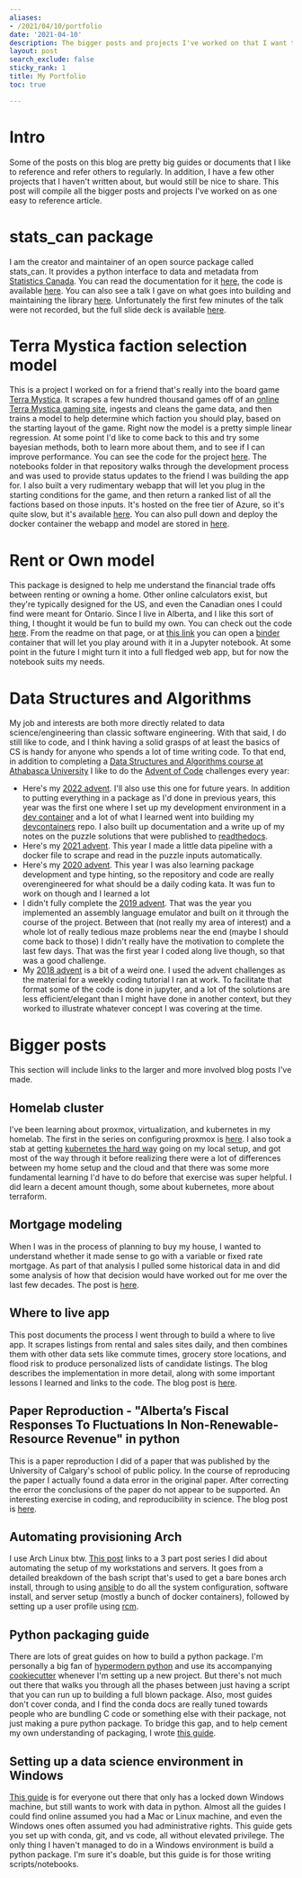 ```yaml
---
aliases:
- /2021/04/10/portfolio
date: '2021-04-10'
description: The bigger posts and projects I've worked on that I want to share.
layout: post
search_exclude: false
sticky_rank: 1
title: My Portfolio
toc: true

---
```


# Intro

Some of the posts on this blog are pretty big guides or documents that I like to
reference and refer others to regularly. In addition, I have a few other projects that I
haven't written about, but would still be nice to share. This post will compile all the
bigger posts and projects I've worked on as one easy to reference article.

# stats_can package

I am the creator and maintainer of an open source package called stats_can. It provides
a python interface to data and metadata from
[Statistics Canada](https://www.statcan.gc.ca/eng/start). You can read the documentation
for it [here](https://stats-can.readthedocs.io/en/latest/), the code is available
[here](https://github.com/ianepreston/stats_can). You can also see a talk I gave on what
goes into building and maintaining the library
[here](https://www.youtube.com/watch?v=SJzg7HnISxw). Unfortunately the first few minutes
of the talk were not recorded, but the full slide deck is available
[here](https://docs.google.com/presentation/d/1ijCHBcqwYRbm3ZuHEJajwq5q89HPCu25UzUV2m-dx7Q/edit?usp=drivesdk).

# Terra Mystica faction selection model

This is a project I worked on for a friend that's really into the board game
[Terra Mystica](https://boardgamegeek.com/boardgame/120677/terra-mystica). It scrapes a
few hundred thousand games off of an
[online Terra Mystica gaming site](https://terra.snellman.net/), ingests and cleans the
game data, and then trains a model to help determine which faction you should play,
based on the starting layout of the game. Right now the model is a pretty simple linear
regression. At some point I'd like to come back to this and try some bayesian methods,
both to learn more about them, and to see if I can improve performance. You can see the
code for the project [here](https://github.com/ianepreston/terra-mystica-models). The
notebooks folder in that repository walks through the development process and was used
to provide status updates to the friend I was building the app for. I also built a very
rudimentary webapp that will let you plug in the starting conditions for the game, and
then return a ranked list of all the factions based on those inputs. It's hosted on the
free tier of Azure, so it's quite slow, but it's available
[here](https://tmmodel.azurewebsites.net/). You can also pull down and deploy the docker
container the webapp and model are stored in
[here](https://hub.docker.com/repository/docker/ianepreston/terra_mystica).

# Rent or Own model

This package is designed to help me understand the financial trade offs between renting
or owning a home. Other online calculators exist, but they're typically designed for the
US, and even the Canadian ones I could find were meant for Ontario. Since I live in
Alberta, and I like this sort of thing, I thought it would be fun to build my own. You
can check out the code [here](https://github.com/ianepreston/rentorown). From the readme
on that page, or at
[this link](https://mybinder.org/v2/gh/ianepreston/rentorown/HEAD?urlpath=lab/tree/index.ipynb)
you can open a [binder](https://mybinder.org/) container that will let you play around
with it in a Jupyter notebook. At some point in the future I might turn it into a full
fledged web app, but for now the notebook suits my needs.

# Data Structures and Algorithms

My job and interests are both more directly related to data science/engineering than
classic software engineering. With that said, I do still like to code, and I think
having a solid grasps of at least the basics of CS is handy for anyone who spends a lot
of time writing code. To that end, in addition to completing a
[Data Structures and Algorithms course at Athabasca University](https://www.athabascau.ca/syllabi/comp/comp272.php)
I like to do the [Advent of Code](https://adventofcode.com/) challenges every year:

-   Here's my [2022 advent](https://github.com/ianepreston/scratch/tree/main/advent-of-code).
    I'll also use this one for future years. In addition to putting everything in a package
    as I'd done in previous years, this year was the first one where I set up my development
    environment in a [dev container](https://containers.dev/) and a lot of what I learned
    went into building my [devcontainers](https://github.com/ianepreston/devcontainers) repo.
    I also built up documentation and a write up of my notes on the puzzle solutions that
    were published to [readthedocs](https://ians-advent-of-code.readthedocs.io/en/latest/index.html).
-   Here's my [2021 advent](https://github.com/ianepreston/scratch/tree/main/advent_2021).
    This year I made a little data pipeline with a docker file to scrape and read in the puzzle
    inputs automatically.
-   Here's my [2020 advent](https://github.com/ianepreston/scratch/tree/main/advent_2020). This year
    I was also learning package development and type hinting, so the repository and code
    are really overengineered for what should be a daily coding kata. It was fun to work
    on though and I learned a lot
-   I didn't fully complete the
    [2019 advent](https://github.com/ianepreston/scratch/tree/main/advent_2019). That was the year you
    implemented an assembly language emulator and built on it through the course of the
    project. Between that (not really my area of interest) and a whole lot of really
    tedious maze problems near the end (maybe I should come back to those) I didn't
    really have the motivation to complete the last few days. That was the first year I
    coded along live though, so that was a good challenge.
-   My [2018 advent](https://github.com/ianepreston/scratch/tree/main/advent_2018) is a bit of a weird
    one. I used the advent challenges as the material for a weekly coding tutorial I ran
    at work. To facilitate that format some of the code is done in jupyter, and a lot of
    the solutions are less efficient/elegant than I might have done in another context,
    but they worked to illustrate whatever concept I was covering at the time.

# Bigger posts

This section will include links to the larger and more involved blog posts I've made.

## Homelab cluster

I've been learning about proxmox, virtualization, and kubernetes in my homelab. The
first in the series on configuring proxmox is [here](2022-11-21-proxmox.md). I also took
a stab at getting [kubernetes the hard way](https://github.com/kelseyhightower/kubernetes-the-hard-way)
going on my local setup, and got most of the way through it before realizing there were a
lot of differences between my home setup and the cloud and that there was some more
fundamental learning I'd have to do before that exercise was super helpful. I did learn
a decent amount though, some about kubernetes, more about terraform.

## Mortgage modeling

When I was in the process of planning to buy my house, I wanted to understand whether
it made sense to go with a variable or fixed rate mortgage. As part of that analysis
I pulled some historical data in and did some analysis of how that decision would have
worked out for me over the last few decades. The post is [here](2022-03-17-mortgage.ipynb).

## Where to live app

This post documents the process I went through to build a where to live app. It scrapes
listings from rental and sales sites daily, and then combines them with other data sets
like commute times, grocery store locations, and flood risk to produce personalized
lists of candidate listings. The blog describes the implementation in more detail, along
with some important lessons I learned and links to the code. The blog post is
[here](2021-12-30-wheretolive.md).

## Paper Reproduction - "Alberta’s Fiscal Responses To Fluctuations In Non-Renewable-Resource Revenue" in python

This is a paper reproduction I did of a paper that was published by the University of
Calgary's school of public policy. In the course of reproducing the paper I actually
found a data error in the original paper. After correcting the error the conclusions of
the paper do not appear to be supported. An interesting exercise in coding, and
reproducibility in science. The blog post is
[here](2021-02-26-ferede.ipynb).

## Automating provisioning Arch

I use Arch Linux btw.
[This post](2020-11-26-arch-tldr.md)
links to a 3 part post series I did about automating the setup of my workstations and
servers. It goes from a detailed breakdown of the bash script that's used to get a bare
bones arch install, through to using [ansible](https://www.ansible.com/) to do all the
system configuration, software install, and server setup (mostly a bunch of docker
containers), followed by setting up a user profile using
[rcm](https://github.com/thoughtbot/rcm).

## Python packaging guide

There are lots of great guides on how to build a python package. I'm personally a big
fan of
[hypermodern python](https://cjolowicz.github.io/posts/hypermodern-python-01-setup/) and
use its accompanying [cookiecutter](https://cookiecutter.readthedocs.io/en/1.7.2/)
whenever I'm setting up a new project. But there's not much out there that walks you
through all the phases between just having a script that you can run up to building a
full blown package. Also, most guides don't cover conda, and I find the conda docs are
really tuned towards people who are bundling C code or something else with their
package, not just making a pure python package. To bridge this gap, and to help cement
my own understanding of packaging, I wrote
[this guide](2020-07-09-pypack.md).

## Setting up a data science environment in Windows

[This guide](2020-02-15-windows-ds-software.md)
is for everyone out there that only has a locked down Windows machine, but still wants
to work with data in python. Almost all the guides I could find online assumed you had a
Mac or Linux machine, and even the Windows ones often assumed you had administrative
rights. This guide gets you set up with conda, git, and vs code, all without elevated
privilege. The only thing I haven't managed to do in a Windows environment is build a
python package. I'm sure it's doable, but this guide is for those writing
scripts/notebooks.
